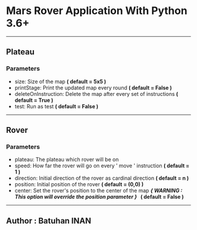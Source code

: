 # Mars Rover Application With Python 3.6+
--------------------
## Plateau
 ### Parameters
   * size: Size of the map **( default = 5x5 )**
   * printStage: Print the updated map every round **( default = False )**
   * deleteOnInstruction: Delete the map after every set of instructions **( default = True )**
   * test: Run as test **( default = False )**
--------------------
## Rover
   ### Parameters
   * plateau: The plateau which rover will be on
   * speed: How far the rover will go on every ' move ' instruction **( default = 1 )**
   * direction: Initial direction of the rover as cardinal direction **( default = n )**
   * position: Initial position of the rover **( default = (0,0) )**
   * center: Set the rover's position to the center of the map **_{ WARNING : This option will override the position parameter }_
   &nbsp; ( default = False )** 
 
        
--------------------
## Author : Batuhan INAN

